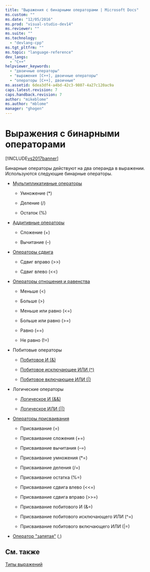 ```yaml
---
title: "Выражения с бинарными операторами | Microsoft Docs"
ms.custom: ""
ms.date: "12/05/2016"
ms.prod: "visual-studio-dev14"
ms.reviewer: ""
ms.suite: ""
ms.technology: 
  - "devlang-cpp"
ms.tgt_pltfrm: ""
ms.topic: "language-reference"
dev_langs: 
  - "C++"
helpviewer_keywords: 
  - "двоичные операторы"
  - "выражения [C++], двоичные операторы"
  - "операторы [C++], двоичные"
ms.assetid: 6dea3df4-a4bd-42c3-9807-4a27c120ac9a
caps.latest.revision: 7
caps.handback.revision: 7
author: "mikeblome"
ms.author: "mblome"
manager: "ghogen"
---
```

# Выражения с бинарными операторами
[!INCLUDE[vs2017banner](../assembler/inline/includes/vs2017banner.md)]

Бинарные операторы действуют на два операнда в выражении.  Используются следующие бинарные операторы.  
  
-   [Мультипликативные операторы](../cpp/multiplicative-operators-and-the-modulus-operator.md)  
  
    -   Умножение \(\*\)  
  
    -   Деление \(\/\)  
  
    -   Остаток \(%\)  
  
-   [Аддитивные операторы](../cpp/additive-operators-plus-and.md)  
  
    -   Сложение \(\+\)  
  
    -   Вычитание \(–\)  
  
-   [Операторы сдвига](../Topic/Left%20Shift%20and%20Right%20Shift%20Operators%20\(%3E%3E%20and%20%3C%3C\).md)  
  
    -   Сдвиг вправо \(\>\>\)  
  
    -   Сдвиг влево \(\<\<\)  
  
-   [Операторы отношения и равенства](../cpp/relational-operators-equal-and-equal.md)  
  
    -   Меньше \(\<\)  
  
    -   Больше \(\>\)  
  
    -   Меньше или равно \(\<\=\)  
  
    -   Больше или равно \(\>\=\)  
  
    -   Равно \(\=\=\)  
  
    -   Не равно \(\!\=\)  
  
-   Побитовые операторы  
  
    -   [Побитовое И \(&\)](../cpp/bitwise-and-operator-amp.md)  
  
    -   [Побитовое исключающее ИЛИ \(^\)](../cpp/bitwise-exclusive-or-operator-hat.md)  
  
    -   [Побитовое включающее ИЛИ \(&#124;\)](../cpp/bitwise-inclusive-or-operator-pipe.md)  
  
-   Логические операторы  
  
    -   [Логическое И \(&&\)](../Topic/Logical%20AND%20Operator:%20&&.md)  
  
    -   [Логическое ИЛИ \(&#124;&#124;\)](../cpp/logical-or-operator-pipe-pipe.md)  
  
-   [Операторы присваивания](../cpp/assignment-operators.md)  
  
    -   Присваивание \(\=\)  
  
    -   Присваивание сложения \(\+\=\)  
  
    -   Присваивание вычитания \(–\=\)  
  
    -   Присваивание умножения \(\*\=\)  
  
    -   Присваивание деления \(\/\=\)  
  
    -   Присваивание остатка \(%\=\)  
  
    -   Присваивание сдвига влево \(\<\<\=\)  
  
    -   Присваивание сдвига вправо \(\>\>\=\)  
  
    -   Присваивание побитового И \(&\=\)  
  
    -   Присваивание побитового исключающего ИЛИ \(^\=\)  
  
    -   Присваивание побитового включающего ИЛИ \(&#124;\=\)  
  
-   [Оператор "запятая"](../cpp/comma-operator.md) \(,\)  
  
## См. также  
 [Типы выражений](../cpp/types-of-expressions.md)